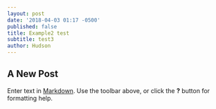 ```yaml
---
layout: post
date: '2018-04-03 01:17 -0500'
published: false
title: Example2 test
subtitle: test3
author: Hudson
---
```

## A New Post

Enter text in [Markdown](http://daringfireball.net/projects/markdown/). Use the toolbar above, or click the **?** button for formatting help.
